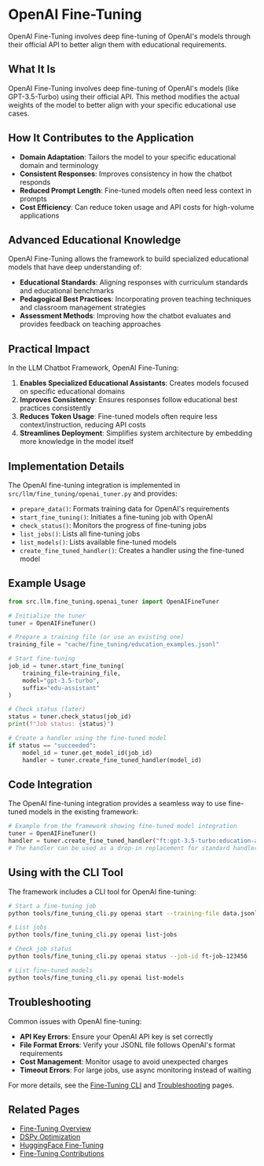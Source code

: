 # OpenAI Fine-Tuning

OpenAI Fine-Tuning involves deep fine-tuning of OpenAI's models through their official API to better align them with educational requirements.

## What It Is

OpenAI Fine-Tuning involves deep fine-tuning of OpenAI's models (like GPT-3.5-Turbo) using their official API. This method modifies the actual weights of the model to better align with your specific educational use cases.

## How It Contributes to the Application

- **Domain Adaptation**: Tailors the model to your specific educational domain and terminology
- **Consistent Responses**: Improves consistency in how the chatbot responds
- **Reduced Prompt Length**: Fine-tuned models often need less context in prompts
- **Cost Efficiency**: Can reduce token usage and API costs for high-volume applications

## Advanced Educational Knowledge

OpenAI Fine-Tuning allows the framework to build specialized educational models that have deep understanding of:

- **Educational Standards**: Aligning responses with curriculum standards and educational benchmarks
- **Pedagogical Best Practices**: Incorporating proven teaching techniques and classroom management strategies
- **Assessment Methods**: Improving how the chatbot evaluates and provides feedback on teaching approaches

## Practical Impact

In the LLM Chatbot Framework, OpenAI Fine-Tuning:

1. **Enables Specialized Educational Assistants**: Creates models focused on specific educational domains
2. **Improves Consistency**: Ensures responses follow educational best practices consistently
3. **Reduces Token Usage**: Fine-tuned models often require less context/instruction, reducing API costs
4. **Streamlines Deployment**: Simplifies system architecture by embedding more knowledge in the model itself

## Implementation Details

The OpenAI fine-tuning integration is implemented in `src/llm/fine_tuning/openai_tuner.py` and provides:

- `prepare_data()`: Formats training data for OpenAI's requirements
- `start_fine_tuning()`: Initiates a fine-tuning job with OpenAI
- `check_status()`: Monitors the progress of fine-tuning jobs
- `list_jobs()`: Lists all fine-tuning jobs
- `list_models()`: Lists available fine-tuned models
- `create_fine_tuned_handler()`: Creates a handler using the fine-tuned model

## Example Usage

```python
from src.llm.fine_tuning.openai_tuner import OpenAIFineTuner

# Initialize the tuner
tuner = OpenAIFineTuner()

# Prepare a training file (or use an existing one)
training_file = "cache/fine_tuning/education_examples.jsonl"

# Start fine-tuning
job_id = tuner.start_fine_tuning(
    training_file=training_file,
    model="gpt-3.5-turbo",
    suffix="edu-assistant"
)

# Check status (later)
status = tuner.check_status(job_id)
print(f"Job status: {status}")

# Create a handler using the fine-tuned model
if status == "succeeded":
    model_id = tuner.get_model_id(job_id)
    handler = tuner.create_fine_tuned_handler(model_id)
```

## Code Integration

The OpenAI fine-tuning integration provides a seamless way to use fine-tuned models in the existing framework:

```python
# Example from the framework showing fine-tuned model integration
tuner = OpenAIFineTuner()
handler = tuner.create_fine_tuned_handler("ft:gpt-3.5-turbo:education-assistant")
# The handler can be used as a drop-in replacement for standard handlers
```

## Using with the CLI Tool

The framework includes a CLI tool for OpenAI fine-tuning:

```bash
# Start a fine-tuning job
python tools/fine_tuning_cli.py openai start --training-file data.jsonl --model gpt-3.5-turbo

# List jobs
python tools/fine_tuning_cli.py openai list-jobs

# Check job status
python tools/fine_tuning_cli.py openai status --job-id ft-job-123456

# List fine-tuned models
python tools/fine_tuning_cli.py openai list-models
```

## Troubleshooting

Common issues with OpenAI fine-tuning:

- **API Key Errors**: Ensure your OpenAI API key is set correctly
- **File Format Errors**: Verify your JSONL file follows OpenAI's format requirements
- **Cost Management**: Monitor usage to avoid unexpected charges
- **Timeout Errors**: For large jobs, use async monitoring instead of waiting

For more details, see the [Fine-Tuning CLI](Fine-Tuning-CLI) and [Troubleshooting](Fine-Tuning-Troubleshooting) pages.

## Related Pages

- [Fine-Tuning Overview](Fine-Tuning-Overview)
- [DSPy Optimization](DSPy-Optimization)
- [HuggingFace Fine-Tuning](HuggingFace-Fine-Tuning)
- [Fine-Tuning Contributions](Fine-Tuning-Contributions) 